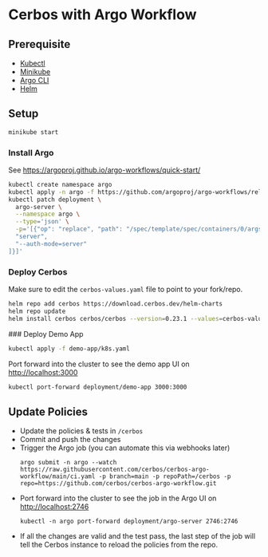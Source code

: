 # Cerbos with Argo Workflow

## Prerequisite

- [Kubectl](https://kubernetes.io/docs/tasks/tools/)
- [Minikube](https://minikube.sigs.k8s.io/docs/start/)
- [Argo CLI](https://github.com/argoproj/argo-workflows/releases/latest)
- [Helm](https://helm.sh/docs/intro/install/)


## Setup

```sh
minikube start
```

### Install Argo
See https://argoproj.github.io/argo-workflows/quick-start/

```sh
kubectl create namespace argo
kubectl apply -n argo -f https://github.com/argoproj/argo-workflows/releases/download/v3.4.4/install.yaml
kubectl patch deployment \
  argo-server \
  --namespace argo \
  --type='json' \
  -p='[{"op": "replace", "path": "/spec/template/spec/containers/0/args", "value": [
  "server",
  "--auth-mode=server"
]}]'
```

### Deploy Cerbos
Make sure to edit the `cerbos-values.yaml` file to point to your fork/repo.

```sh
helm repo add cerbos https://download.cerbos.dev/helm-charts
helm repo update
helm install cerbos cerbos/cerbos --version=0.23.1 --values=cerbos-values.yaml
```

### Deploy Demo App

```sh
kubectl apply -f demo-app/k8s.yaml
```

Port forward into the cluster to see the demo app UI on [http://localhost:3000](http://localhost:3000)
```sh
kubectl port-forward deployment/demo-app 3000:3000
```


## Update Policies

- Update the policies & tests in `/cerbos`
- Commit and push the changes
- Trigger the Argo job (you can automate this via webhooks later)
  ```
  argo submit -n argo --watch https://raw.githubusercontent.com/cerbos/cerbos-argo-workflow/main/ci.yaml -p branch=main -p repoPath=/cerbos -p repo=https://github.com/cerbos/cerbos-argo-workflow.git
  ```
- Port forward into the cluster to see the job in the Argo UI on [http://localhost:2746](http://localhost:2746)
  ```
  kubectl -n argo port-forward deployment/argo-server 2746:2746
  ```
- If all the changes are valid and the test pass, the last step of the job will tell the Cerbos instance to reload the policies from the repo.